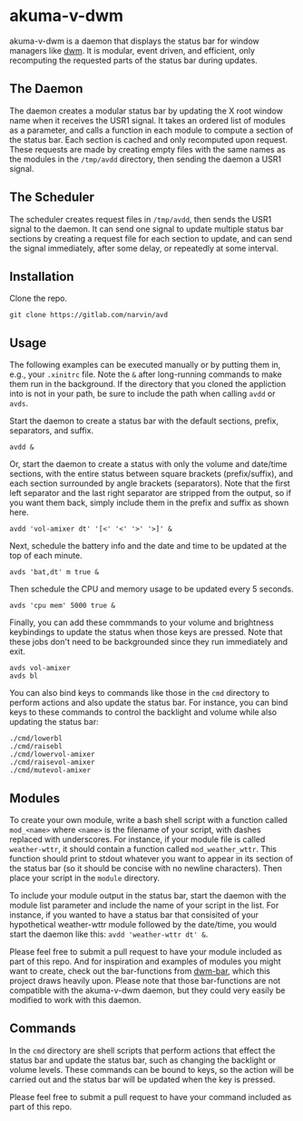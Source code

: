 akuma-v-dwm
===========

akuma-v-dwm is a daemon that displays the status bar for window managers like
[dwm](https://dwm.suckless.org). It is modular, event driven, and efficient,
only recomputing the requested parts of the status bar during updates.

The Daemon
----------

The daemon creates a modular status bar by updating the X root window name
when it receives the USR1 signal. It takes an ordered list of modules as a
parameter, and calls a function in each module to compute a section of the
status bar. Each section is cached and only recomputed upon request. These
requests are made by creating empty files with the same names as the modules
in the `/tmp/avdd` directory, then sending the daemon a USR1 signal.

The Scheduler
-------------

The scheduler creates request files in `/tmp/avdd`, then sends the USR1
signal to the daemon. It can send one signal to update multiple status bar
sections by creating a request file for each section to update, and can send
the signal immediately, after some delay, or repeatedly at some interval.

Installation
------------

Clone the repo.

```Shell
git clone https://gitlab.com/narvin/avd
```

Usage
-----

The following examples can be executed manually or by putting them in, e.g.,
your `.xinitrc` file. Note the `&` after long-running commands to make them
run in the background. If the directory that you cloned the appliction into
is not in your path, be sure to include the path when calling `avdd` or `avds`.

Start the daemon to create a status bar with the default sections, prefix,
separators, and suffix.

```Shell
avdd &
```

Or, start the daemon to create a status with only the volume and date/time
sections, with the entire status between square brackets (prefix/suffix), and
each section surrounded by angle brackets (separators). Note that the first
left separator and the last right separator are stripped from the output, so if
you want them back, simply include them in the prefix and suffix as shown here.

```Shell
avdd 'vol-amixer dt' '[<' '<' '>' '>]' &
```

Next, schedule the battery info and the date and time to be updated at
the top of each minute.

```Shell
avds 'bat,dt' m true &
```

Then schedule the CPU and memory usage to be updated every 5 seconds.

```Shell
avds 'cpu mem' 5000 true &
```

Finally, you can add these commmands to your volume and brightness keybindings
to update the status when those keys are pressed. Note that these jobs don't
need to be backgrounded since they run immediately and exit.

```Shell
avds vol-amixer
avds bl
```

You can also bind keys to commands like those in the `cmd` directory to
perform actions and also update the status bar. For instance, you can bind
keys to these commands to control the backlight and volume while also updating
the status bar:

```Shell
./cmd/lowerbl
./cmd/raisebl
./cmd/lowervol-amixer
./cmd/raisevol-amixer
./cmd/mutevol-amixer
```

Modules
-------

To create your own module, write a bash shell script with a function called
`mod_<name>` where `<name>` is the filename of your script, with dashes
replaced with underscores. For instance, if your module file is called
`weather-wttr`, it should contain a function called `mod_weather_wttr`. This
function should print to stdout whatever you want to appear in its section
of the status bar (so it should be concise with no newline characters). Then
place your script in the `module` directory.

To include your module output in the status bar, start the daemon with
the module list parameter and include the name of your script in the
list. For instance, if you wanted to have a status bar that consisited of
your hypothetical weather-wttr module followed by the date/time, you would
start the daemon like this: `avdd 'weather-wttr dt' &`.

Please feel free to submit a pull request to have your module
included as part of this repo. And for inspiration and examples of
modules you might want to create, check out the bar-functions from
[dwm-bar](https://github.com/joestandring/dwm-bar), which this project draws
heavily upon. Please note that those bar-functions are not compatible with
the akuma-v-dwm daemon, but they could very easily be modified to work with
this daemon.

Commands
--------

In the `cmd` directory are shell scripts that perform actions that effect
the status bar and update the status bar, such as changing the backlight or
volume levels. These commands can be bound to keys, so the action will be
carried out and the status bar will be updated when the key is pressed.

Please feel free to submit a pull request to have your command included as
part of this repo.

